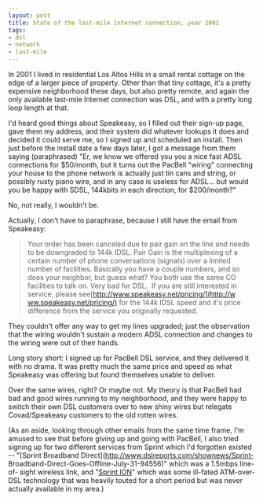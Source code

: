 ```yaml
---
layout: post
title: State of the last-mile internet connection, year 2001
tags:
- dsl
- network
- last-mile
---
```

In 2001 I lived in residential Los Altos Hills in a small rental cottage on
the edge of a larger piece of property. Other than that tiny cottage, it's a
pretty expensive neighborhood these days, but also pretty remote, and again
the only available last-mile Internet connection was DSL, and with a pretty
long loop length at that.

I'd heard good things about Speakeasy, so I filled out their sign-up page,
gave them my address, and their system did whatever lookups it does and
decided it could serve me, so I signed up and scheduled an install. Then just
before the install date a few days later, I got a message from them saying
(paraphrased) "Er, we know we offered you you a nice fast ADSL connections for
$50/month, but it turns out the PacBell "wiring" connecting your house to the
phone network is actually just tin cans and string, or possibly rusty piano
wire, and in any case is useless for ADSL… but would you be happy with SDSL,
144kbits in each direction, for $200/month?"

No, not really, I wouldn't be.

Actually, I don't have to paraphrase, because I still have the email from
Speakeasy:

> Your order has been canceled due to pair gain on the line and needs to be
downgraded to 144k IDSL. Pair Gain is the multiplexing of a certain number of
phone conversations (signals) over a limited number of facilities. Basically
you have a couple numbers, and so does your neighbor, but guess what? You both
use the same CO facilities to talk on. Very bad for DSL.  If you are still
interested in service, please see[[http://www.speakeasy.net/pricing/](http://w
ww.speakeasy.net/pricing/)](http://www.speakeasy.net/pricing/) for the 144k
IDSL speed and it's price difference from the service you originally
requested.

They couldn't offer any way to get my lines upgraded; just the observation
that the wiring wouldn't sustain a modern ADSL connection and changes to the
wiring were out of their hands.

Long story short: I signed up for PacBell DSL service, and they delivered it
with no drama. It was pretty much the same price and speed as what Speakeasy
was offering but found themselves unable to deliver.

Over the same wires, right? Or maybe not. My theory is that PacBell had bad
and good wires running to my neighborhood, and they were happy to switch their
own DSL customers over to new shiny wires but relegate Covad/Speakeasy
customers to the old rotten wires.

(As an aside, looking through other emails from the same time frame, I'm
amused to see that before giving up and going with PacBell, I also tried
signing up for two different services from Sprint which I'd forgotten existed
-- "[Sprint Broadband Direct](http://www.dslreports.com/shownews/Sprint-
Broadband-Direct-Goes-Offline-July-31-94556)" which was a 1.5mbps line-of-
sight wireless link, and "[Sprint
ION](http://www.networkworld.com/archive/2001/126613_10-22-2001.html)" which
was some ill-fated ATM-over-DSL technology that was heavily touted for a short
period but was never actually available in my area.)

